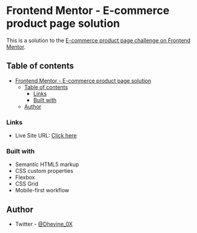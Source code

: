 # Frontend Mentor - E-commerce product page solution

This is a solution to the [E-commerce product page challenge on Frontend Mentor](https://www.frontendmentor.io/challenges/ecommerce-product-page-UPsZ9MJp6).

## Table of contents

- [Frontend Mentor - E-commerce product page solution](#frontend-mentor---e-commerce-product-page-solution)
  - [Table of contents](#table-of-contents)
    - [Links](#links)
    - [Built with](#built-with)
  - [Author](#author)

### Links

- Live Site URL: [Click here](https://sneaker-ecommerce-product.netlify.app/)

### Built with

- Semantic HTML5 markup
- CSS custom properties
- Flexbox
- CSS Grid
- Mobile-first workflow

## Author

- Twitter - [@Dhevine_0X](https://www.twitter.com/Dhevine_0X)
